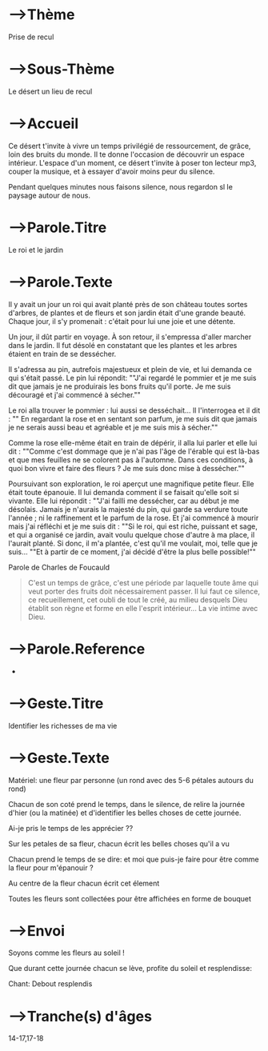 # -->Thème
Prise de recul

# -->Sous-Thème
Le désert un lieu de recul

# -->Accueil
Ce désert t'invite à vivre un temps privilégié de ressourcement, de grâce, loin des bruits du monde. Il te donne l'occasion de découvrir un espace intérieur. L'espace d'un moment, ce désert t'invite à poser ton lecteur mp3, couper la musique, et à essayer d'avoir moins peur du silence.

Pendant quelques minutes nous faisons silence, nous regardon sl le paysage autour de nous.

# -->Parole.Titre
Le roi et le jardin

# -->Parole.Texte
Il y avait un jour un roi qui avait planté près de son château toutes sortes d'arbres, de plantes et de fleurs et son jardin était d'une grande beauté. Chaque jour, il s'y promenait : c'était pour lui une joie et une détente.

Un jour, il dût partir en voyage. À son retour, il s'empressa d'aller marcher dans le jardin. Il fut désolé en constatant que les plantes et les arbres étaient en train de se dessécher.

Il s'adressa au pin, autrefois majestueux et plein de vie, et lui demanda ce qui s'était passé. Le pin lui répondit: ""J'ai regardé le pommier et je me suis dit que jamais je ne produirais les bons fruits qu'il porte. Je me suis découragé et j'ai commencé à sécher.""

Le roi alla trouver le pommier : lui aussi se desséchait... Il l'interrogea et il dit : "" En regardant la rose et en sentant son parfum, je me suis dit que jamais je ne serais aussi beau et agréable et je me suis mis à sécher.""

Comme la rose elle-même était en train de dépérir, il alla lui parler et elle lui dit : ""Comme c'est dommage que je n'ai pas l'âge de l'érable qui est là-bas et que mes feuilles ne se colorent pas à l'automne. Dans ces conditions, à quoi bon vivre et faire des fleurs ? Je me suis donc mise à dessécher.""

Poursuivant son exploration, le roi aperçut une magnifique petite fleur. Elle était toute épanouie. Il lui demanda comment il se faisait qu'elle soit si vivante. Elle lui répondit : ""J'ai failli me dessécher, car au début je me désolais. Jamais je n'aurais la majesté du pin, qui garde sa verdure toute l'année ; ni le raffinement et le parfum de la rose. Et j'ai commencé à mourir mais j'ai réfléchi et je me suis dit : ""Si le roi, qui est riche, puissant et sage, et qui a organisé ce jardin, avait voulu quelque chose d'autre à ma place, il l'aurait planté. Si donc, il m'a plantée, c'est qu'il me voulait, moi, telle que je suis… ""Et à partir de ce moment, j'ai décidé d'être la plus belle possible!""

Parole de Charles de Foucauld

> C'est un temps de grâce, c'est une période par laquelle toute âme qui veut porter des fruits doit nécessairement passer. Il lui faut ce silence, ce recueillement, cet oubli de tout le créé, au milieu desquels Dieu établit son règne et forme en elle l'esprit intérieur... La vie intime avec Dieu.

# -->Parole.Reference
-

# -->Geste.Titre
Identifier les richesses de ma vie

# -->Geste.Texte
Matériel: une fleur par personne (un rond avec des 5-6 pétales autours du rond)

Chacun de son coté prend le temps, dans le silence, de relire la journée d'hier (ou la matinée) et d'identifier les belles choses de cette journée. 

Ai-je pris le temps de les apprécier ??

Sur les petales de sa fleur, chacun écrit les belles choses qu'il a vu

Chacun prend le temps de se dire: et moi que puis-je faire pour être comme la fleur pour m'épanouir ?

Au centre de la fleur chacun écrit cet élement

Toutes les fleurs sont collectées pour être affichées en forme de bouquet

# -->Envoi
Soyons comme les fleurs au soleil !

Que durant cette journée chacun se lève, profite du soleil et resplendisse:

Chant: Debout resplendis

# -->Tranche(s) d'âges
14-17,17-18
